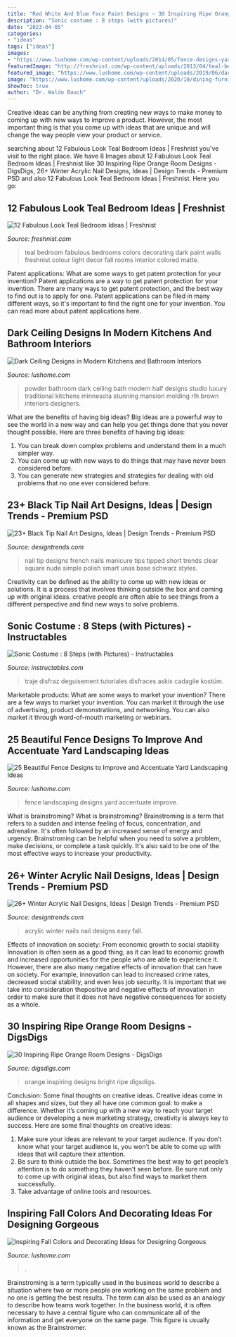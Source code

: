```yaml
---
title: "Red White And Blue Face Paint Designs ~ 30 Inspiring Ripe Orange Room Designs"
description: "Sonic costume : 8 steps (with pictures)"
date: "2023-04-05"
categories:
- "ideas"
tags: ["ideas"]
images:
- "https://www.lushome.com/wp-content/uploads/2014/05/fence-designs-yard-landscaping-ideas-24.jpg"
featuredImage: "http://freshnist.com/wp-content/uploads/2013/04/teal-bedroom-9.jpg"
featured_image: "https://www.lushome.com/wp-content/uploads/2019/06/dark-ceiling-designs-black-white-bathroom-7-1.jpg"
image: "https://www.lushome.com/wp-content/uploads/2020/10/dining-furniture-room-decorating-ideas-37.jpg"
ShowToc: true
author: "Dr. Waldo Bauch"
---
```



Creative ideas can be anything from creating new ways to make money to coming up with new ways to improve a product. However, the most important thing is that you come up with ideas that are unique and will change the way people view your product or service.

	

		
searching about 12 Fabulous Look Teal Bedroom Ideas | Freshnist you've visit to the right place. We have 8 Images about 12 Fabulous Look Teal Bedroom Ideas | Freshnist like 30 Inspiring Ripe Orange Room Designs - DigsDigs, 26+ Winter Acrylic Nail Designs, Ideas | Design Trends - Premium PSD and also 12 Fabulous Look Teal Bedroom Ideas | Freshnist. Here you go:
		
    
## 12 Fabulous Look Teal Bedroom Ideas | Freshnist

<img loading=lazy src="http://freshnist.com/wp-content/uploads/2013/04/teal-bedroom-9.jpg" onerror="this.onerror=null;this.src='https://tse4.mm.bing.net/th?id=OIP.YgW6JHQsbz4kjH4s6DwsoQHaKR&amp;pid=15.1';" alt="12 Fabulous Look Teal Bedroom Ideas | Freshnist">

_Source: freshnist.com_

>teal bedroom fabulous bedrooms colors decorating dark paint walls freshnist colour light decor fall rooms interior colored matte. 

	

Patent applications: What are some ways to get patent protection for your invention?
Patent applications are a way to get patent protection for your invention. There are many ways to get patent protection, and the best way to find out is to apply for one. Patent applications can be filed in many different ways, so it's important to find the right one for your invention. You can read more about patent applications here.

    
## Dark Ceiling Designs In Modern Kitchens And Bathroom Interiors

<img loading=lazy src="https://www.lushome.com/wp-content/uploads/2019/06/dark-ceiling-designs-black-white-bathroom-7-1.jpg" onerror="this.onerror=null;this.src='https://tse1.mm.bing.net/th?id=OIP._TsE4iSg1BUrgBmsrbbfdAAAAA&amp;pid=15.1';" alt="Dark Ceiling Designs in Modern Kitchens and Bathroom Interiors">

_Source: lushome.com_

>powder bathroom dark ceiling bath modern half designs studio luxury traditional kitchens minnesota stunning mansion molding rlh brown interiors designers. 

	

What are the benefits of having big ideas?
Big ideas are a powerful way to see the world in a new way and can help you get things done that you never thought possible. Here are three benefits of having big ideas: 
1. You can break down complex problems and understand them in a much simpler way. 
2. You can come up with new ways to do things that may have never been considered before. 
3. You can generate new strategies and strategies for dealing with old problems that no one ever considered before.

    
## 23+ Black Tip Nail Art Designs, Ideas | Design Trends - Premium PSD

<img loading=lazy src="https://images.designtrends.com/wp-content/uploads/2016/03/17093524/Smart-Black-Tip-Nail-Design.jpg" onerror="this.onerror=null;this.src='https://tse2.mm.bing.net/th?id=OIP.hEraZ_AZbkZguEiVaJ4IJQHaHa&amp;pid=15.1';" alt="23+ Black Tip Nail Art Designs, Ideas | Design Trends - Premium PSD">

_Source: designtrends.com_

>nail tip designs french nails manicure tips tipped short trends clear square nude simple polish smart unas base schwarz styles. 

	

Creativity can be defined as the ability to come up with new ideas or solutions. It is a process that involves thinking outside the box and coming up with original ideas. creative people are often able to see things from a different perspective and find new ways to solve problems.

    
## Sonic Costume : 8 Steps (with Pictures) - Instructables

<img loading=lazy src="https://content.instructables.com/ORIG/FKL/V6HH/HPLWYKWQ/FKLV6HHHPLWYKWQ.jpg?auto=webp&amp;frame=1" onerror="this.onerror=null;this.src='https://tse3.mm.bing.net/th?id=OIP.sY4EDCP6lEpW1OMS98gwJwHaJ4&amp;pid=15.1';" alt="Sonic Costume : 8 Steps (with Pictures) - Instructables">

_Source: instructables.com_

>traje disfraz deguisement tutoriales disfraces askix cadagile kostüm. 

	

Marketable products: What are some ways to market your invention?
There are a few ways to market your invention. You can market it through the use of advertising, product demonstrations, and networking. You can also market it through word-of-mouth marketing or webinars.

    
## 25 Beautiful Fence Designs To Improve And Accentuate Yard Landscaping Ideas

<img loading=lazy src="https://www.lushome.com/wp-content/uploads/2014/05/fence-designs-yard-landscaping-ideas-24.jpg" onerror="this.onerror=null;this.src='https://tse3.mm.bing.net/th?id=OIP.7w2lIc1CBrUmO6bHwPDnlwHaFw&amp;pid=15.1';" alt="25 Beautiful Fence Designs to Improve and Accentuate Yard Landscaping Ideas">

_Source: lushome.com_

>fence landscaping designs yard accentuate improve. 

	

What is brainstroming?
What is brainstroming? Brainstroming is a term that refers to a sudden and intense feeling of focus, concentration, and adrenaline. It's often followed by an increased sense of energy and urgency. Brainstroming can be helpful when you need to solve a problem, make decisions, or complete a task quickly. It's also said to be one of the most effective ways to increase your productivity.

    
## 26+ Winter Acrylic Nail Designs, Ideas | Design Trends - Premium PSD

<img loading=lazy src="https://images.designtrends.com/wp-content/uploads/2016/04/01064714/Easy-Winter-Acrylic-Design-For-Nails.jpg" onerror="this.onerror=null;this.src='https://tse3.mm.bing.net/th?id=OIP.3yOjRumjOaxPS6MgO8n-QQHaGf&amp;pid=15.1';" alt="26+ Winter Acrylic Nail Designs, Ideas | Design Trends - Premium PSD">

_Source: designtrends.com_

>acrylic winter nails nail designs easy fall. 

	

Effects of innovation on society: From economic growth to social stability
Innovation is often seen as a good thing, as it can lead to economic growth and increased opportunities for the people who are able to experience it. However, there are also many negative effects of innovation that can have on society. For example, innovation can lead to increased crime rates, decreased social stability, and even less job security. It is important that we take into consideration thepositive and negative effects of innovation in order to make sure that it does not have negative consequences for society as a whole.

    
## 30 Inspiring Ripe Orange Room Designs - DigsDigs

<img loading=lazy src="https://www.digsdigs.com/photos/bright-and-inspiring-orange-room-designs-8-554x738.jpg" onerror="this.onerror=null;this.src='https://tse2.mm.bing.net/th?id=OIP.uk3kEzscbdakrOLg2DHHLAHaJ3&amp;pid=15.1';" alt="30 Inspiring Ripe Orange Room Designs - DigsDigs">

_Source: digsdigs.com_

>orange inspiring designs bright ripe digsdigs. 

	

Conclusion: Some final thoughts on creative ideas.
Creative ideas come in all shapes and sizes, but they all have one common goal: to make a difference. Whether it’s coming up with a new way to reach your target audience or developing a new marketing strategy, creativity is always key to success. Here are some final thoughts on creative ideas: 
1. Make sure your ideas are relevant to your target audience. If you don’t know what your target audience is, you won’t be able to come up with ideas that will capture their attention. 
2. Be sure to think outside the box. Sometimes the best way to get people’s attention is to do something they haven’t seen before. Be sure not only to come up with original ideas, but also find ways to market them successfully. 
3. Take advantage of online tools and resources.

    
## Inspiring Fall Colors And Decorating Ideas For Designing Gorgeous

<img loading=lazy src="https://www.lushome.com/wp-content/uploads/2020/10/dining-furniture-room-decorating-ideas-37.jpg" onerror="this.onerror=null;this.src='https://tse4.mm.bing.net/th?id=OIP.8NNsJDpEYrSouLFZkHY8JgHaJ3&amp;pid=15.1';" alt="Inspiring Fall Colors and Decorating Ideas for Designing Gorgeous">

_Source: lushome.com_

>. 

	

Brainstroming is a term typically used in the business world to describe a situation where two or more people are working on the same problem and no one is getting the best results. The term can also be used as an analogy to describe how teams work together. In the business world, it is often necessary to have a central figure who can communicate all of the information and get everyone on the same page. This figure is usually known as the Brainstromer.

